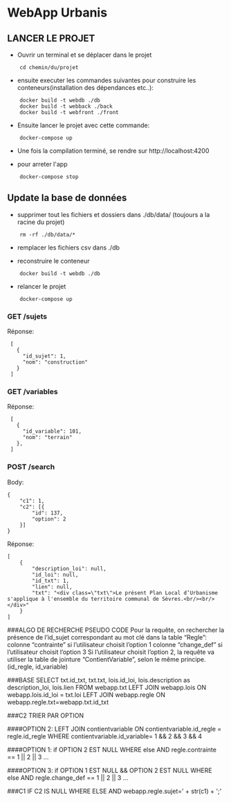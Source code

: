 # WebApp Urbanis


## LANCER LE PROJET

- Ouvrir un terminal et se déplacer dans le projet
```
    cd chemin/du/projet
```

- ensuite executer les commandes suivantes pour construire les conteneurs(installation des dépendances etc..):
```
    docker build -t webdb ./db
    docker build -t webback ./back
    docker build -t webfront ./front
```

- Ensuite lancer le projet avec cette commande:
```
    docker-compose up
```

- Une fois la compilation terminé, se rendre sur http://localhost:4200

- pour arreter l'app
```
    docker-compose stop

```

## Update la base de données

- supprimer tout les fichiers et dossiers dans ./db/data/ (toujours a la racine du projet)
```
    rm -rf ./db/data/*
```
- remplacer les fichiers csv dans ./db

- reconstruire le conteneur
```
    docker build -t webdb ./db
```
- relancer le projet 
```
    docker-compose up
```


### GET /sujets
Réponse:
```
 [
   {
     "id_sujet": 1, 
     "nom": "construction"
   }
 ]
```

### GET /variables
Réponse:
```
 [
   {
     "id_variable": 101, 
     "nom": "terrain"
   },
 ]
```


### POST /search

Body:
```
{
	"c1": 1,
	"c2": [{
		"id": 137,
		"option": 2
	}]
}
```
Réponse:
```
[
    {
        "description_loi": null,
        "id_loi": null,
        "id_txt": 1,
        "lien": null,
        "txt": "<div class=\"txt\">Le présent Plan Local d’Urbanisme s'applique à l'ensemble du territoire communal de Sèvres.<br/><br/></div>"
    }
]
```


###ALGO DE RECHERCHE PSEUDO CODE
Pour la requête, on rechercher la présence de l’id_sujet correspondant au mot clé dans la table “Regle”: 
colonne “contrainte” si l’utilisateur choisit l’option 1
colonne “change_def” si l’utilisateur choisit l’option 3
Si l’utilisateur choisit l’option 2, la requête va utiliser la table de jointure “ContientVariable”, selon le même principe. (id_regle, id_variable)

###BASE
SELECT txt.id_txt, txt.txt, lois.id_loi, lois.description as description_loi, lois.lien FROM webapp.txt
    LEFT JOIN webapp.lois ON webapp.lois.id_loi = txt.loi
    LEFT JOIN webapp.regle ON webapp.regle.txt=webapp.txt.id_txt


###C2
TRIER PAR OPTION

####OPTION 2:
LEFT JOIN contientvariable ON contientvariable.id_regle = regle.id_regle WHERE contientvariable.id_variable= 1 && 2 && 3 && 4

####OPTION 1:
if OPTION 2 EST NULL
    WHERE
else
    AND
    regle.contrainte == 1 || 2 || 3 ...

####OPTION 3:
if OPTION 1 EST NULL && OPTION 2 EST NULL
    WHERE
else
    AND
    regle.change_def == 1 || 2 || 3 ...  

###C1
IF C2 IS NULL
    WHERE
ELSE
    AND
webapp.regle.sujet=' + str(c1) + ';'